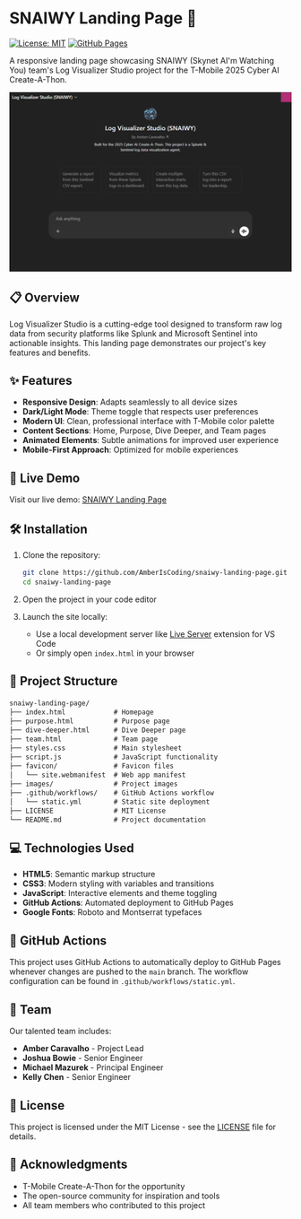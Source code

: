 # SNAIWY Landing Page 🚀

[![License: MIT](https://img.shields.io/badge/License-MIT-blue.svg)](https://opensource.org/licenses/MIT)
[![GitHub Pages](https://img.shields.io/badge/GitHub%20Pages-Deployed-success)](https://amberiscoding.github.io/snaiwy-landing-page/)

A responsive landing page showcasing SNAIWY (Skynet AI'm Watching You) team's Log Visualizer Studio project for the T-Mobile 2025 Cyber AI Create-A-Thon.

![SNAIWY Preview](images/preview.gif)

## 📋 Overview

Log Visualizer Studio is a cutting-edge tool designed to transform raw log data from security platforms like Splunk and Microsoft Sentinel into actionable insights. This landing page demonstrates our project's key features and benefits.

## ✨ Features

- **Responsive Design**: Adapts seamlessly to all device sizes
- **Dark/Light Mode**: Theme toggle that respects user preferences
- **Modern UI**: Clean, professional interface with T-Mobile color palette
- **Content Sections**: Home, Purpose, Dive Deeper, and Team pages
- **Animated Elements**: Subtle animations for improved user experience
- **Mobile-First Approach**: Optimized for mobile experiences

## 🚀 Live Demo

Visit our live demo: [SNAIWY Landing Page](https://ambercaravalho.github.io/snaiwy-landing-page/)

## 🛠️ Installation

1. Clone the repository:
   ```bash
   git clone https://github.com/AmberIsCoding/snaiwy-landing-page.git
   cd snaiwy-landing-page
   ```

2. Open the project in your code editor

3. Launch the site locally:
   - Use a local development server like [Live Server](https://marketplace.visualstudio.com/items?itemName=ritwickdey.LiveServer) extension for VS Code
   - Or simply open `index.html` in your browser

## 📂 Project Structure

```
snaiwy-landing-page/
├── index.html            # Homepage
├── purpose.html          # Purpose page
├── dive-deeper.html      # Dive Deeper page  
├── team.html             # Team page
├── styles.css            # Main stylesheet
├── script.js             # JavaScript functionality
├── favicon/              # Favicon files
│   └── site.webmanifest  # Web app manifest
├── images/               # Project images
├── .github/workflows/    # GitHub Actions workflow
│   └── static.yml        # Static site deployment
├── LICENSE               # MIT License
└── README.md             # Project documentation
```

## 💻 Technologies Used

- **HTML5**: Semantic markup structure
- **CSS3**: Modern styling with variables and transitions
- **JavaScript**: Interactive elements and theme toggling
- **GitHub Actions**: Automated deployment to GitHub Pages
- **Google Fonts**: Roboto and Montserrat typefaces

## 🔄 GitHub Actions

This project uses GitHub Actions to automatically deploy to GitHub Pages whenever changes are pushed to the `main` branch. The workflow configuration can be found in `.github/workflows/static.yml`.

## 👥 Team

Our talented team includes:

- **Amber Caravalho** - Project Lead
- **Joshua Bowie** - Senior Engineer
- **Michael Mazurek** - Principal Engineer
- **Kelly Chen** - Senior Engineer

## 📄 License

This project is licensed under the MIT License - see the [LICENSE](LICENSE) file for details.

## 🙌 Acknowledgments

- T-Mobile Create-A-Thon for the opportunity
- The open-source community for inspiration and tools
- All team members who contributed to this project
